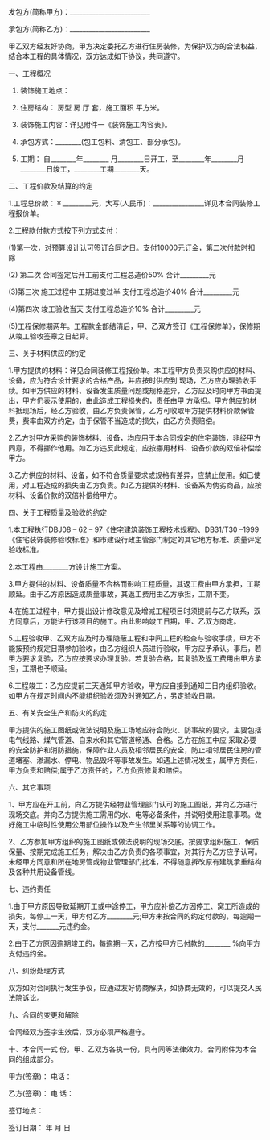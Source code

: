 
 


发包方(简称甲方)：_________________________


承包方(简称乙方)：_________________________


甲乙双方经友好协商，甲方决定委托乙方进行住房装修，为保护双方的合法权益，结合本工程的具体情况，双方达成如下协议，共同遵守。


一、工程概况


1. 装饰施工地点：


2. 住房结构： 房型 房 厅 套，施工面积 平方米。


3. 装饰施工内容：详见附件一《装饰施工内容表》。


4. 承包方式：________(包工包料、清包工、部分承包)。


5. 工期： 自________年________ 月________日开工，至________年________月________日竣工，________工期________天。


二、工程价款及结算的约定


1.工程总价款：￥_________元，大写(人民币)：________________详见本合同装修工程报价单。


2.工程款付款方式按下列方式支付：


(1)第一次，对预算设计认可签订合同之日。支付10000元订金，第二次付款时扣除


(2) 第二次 合同签定后开工前支付工程总造价50% 合计_________元


(3)第三次 施工过程中 工期进度过半 支付工程总造价40% 合计_________元


(4)第四次 竣工验收当天 支付工程总造价10% 合计_________元


(5)工程保修期两年。工程款全部结清后，甲、乙双方签订《工程保修单》，保修期从竣工验收签章之日起算。


三、关于材料供应的约定


1.甲方提供的材料：详见合同装修工程报价单。本工程甲方负责采购供应的材料、设备，应为符合设计要求的合格产品，并应按时供应到 现场，乙方应办理验收手续。如甲方供应的材料、设备发生质量问题或规格差异，乙方应及时向甲方书面提出，甲方仍表示使用的，由此造成工程损失的，责任由甲 方承担。甲方供应的材料抵现场后，经乙方验收，由乙方负责保管，乙方可收取甲方提供材料价款保管费，费率由双方约定，由于保管不当造成的损失，由乙方负责赔偿。


2.乙方对甲方采购的装饰材料、设备，均应用于本合同规定的住宅装饰，非经甲方同意，不得挪作他用。如乙方违反此规定，应按挪用材料、设备价款的双倍补偿给甲方。


3.乙方供应的材料、设备，如不符合质量要求或规格有差异，应禁止使用。如已使用，对工程造成的损失由乙方负责。如乙方提供的材料、设备系为伪劣商品，应按材料、设备价款的双倍补偿给甲方。


四、关于工程质量及验收的约定


1.本工程执行DBJ08 – 62 – 97《住宅建筑装饰工程技术规程》、DB31/T30 –1999《住宅装饰装修验收标准》和市建设行政主管部门制定的其它地方标准、质量评定验收标准。


2.本工程由________方设计施工方案。


3.甲方提供的材料、设备质量不合格而影响工程质量，其返工费由甲方承担，工期顺延。由于乙方原因造成质量事故，其返工费用由乙方承担，工期不变。


4.在施工过程中，甲方提出设计修改意见及增减工程项目时须提前与乙方联系，双方同意后，方能进行该项目的施工。由此影响竣工日期，甲、乙双方商定。


5.工程验收甲、乙双方应及时办理隐蔽工程和中间工程的检查与验收手续，甲方不能按预约规定日期参加验收，由乙方组织人员进行验收，甲方应予承认。事后，若甲方要求复验，乙方应按要求办理复验。若复验合格，其复验及返工费用由甲方承担，工期也予顺延。


6.工程竣工：乙方应提前三天通知甲方验收，甲方应自接到通知三日内组织验收。如甲方在规定时间内不能组织验收须及时通知乙方，另定验收日期。


五、有关安全生产和防火的约定


甲方提供的施工图纸或做法说明及施工场地应符合防火、防事故的要求，主要包括电气线路、煤气管道、自来水和其它管道畅通、合格。乙方在施工中应 采取必要的安全防护和消防措施，保障作业人员及相邻居民的安全，防止相邻居民住房的管道堵塞、渗漏水、停电、物品毁坏等事故发生。如遇上述情况发生，属甲方责任，甲方负责和赔偿;属于乙方责任的，乙方负责修复和赔偿。


六、其它事项


1、甲方应在开工前，向乙方提供经物业管理部门认可的施工图纸，并向乙方进行现场交底。并向乙方提供施工需用的水、电等必备条件，并说明使用注意事项。做好施工中临时性使用公用部位操作以及产生邻里关系等的协调工作。


2、乙方参加甲方组织的施工图纸或做法说明的现场交底。按要求组织施工，保质保量、按期完成施工任务，解决由乙方负责的各项事宜，对其行为乙方应予认可。未经甲方同意和所在地房管或物业管理部门批准，不得随意拆改原有建筑承重结构及各种共用设备管线。


七、违约责任


1.由于甲方原因导致延期开工或中途停工，甲方应补偿乙方因停工、窝工所造成的损失，每停工一天，甲方付乙方________元;甲方未按合同的约定付款的，每逾期一天，支付_______元违约金。


2.由于乙方原因逾期竣工的，每逾期一天，乙方按甲方已付款的________ %向甲方支付违约金。


八、纠纷处理方式


双方如对合同执行发生争议，应通过友好协商解决，如协商无效的，可以提交人民法院诉讼。


九、合同的变更和解除


合同经双方签字生效后，双方必须严格遵守。


十、本合同一式 份，甲、乙双方各执一份，具有同等法律效力。合同附件为本合同的组成部分。


甲方(签章)： 电话：


乙方(签章)： 电 话：


签订地点：


签订日期： 年 月 日
 


 

 
 
 
 
 
  


  
 

  


  


  
 
 
 
 

